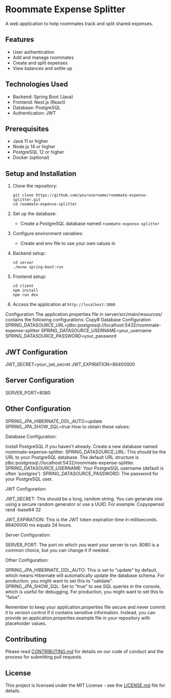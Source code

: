 # Roommate Expense Splitter

A web application to help roommates track and split shared expenses.

## Features

- User authentication
- Add and manage roommates
- Create and split expenses
- View balances and settle up

## Technologies Used

- Backend: Spring Boot (Java)
- Frontend: Next.js (React)
- Database: PostgreSQL
- Authentication: JWT

## Prerequisites

- Java 11 or higher
- Node.js 14 or higher
- PostgreSQL 12 or higher
- Docker (optional)

## Setup and Installation

1. Clone the repository:
   ```
   git clone https://github.com/yourusername/roommate-expense-splitter.git
   cd roommate-expense-splitter
   ```

2. Set up the database:
   - Create a PostgreSQL database named `roommate-expense-splitter`

3. Configure environment variables:
   - Create and env file to use your own values in 

4. Backend setup:
   ```
   cd server
   ./mvnw spring-boot:run
   ```

5. Frontend setup:
   ```
   cd client
   npm install
   npm run dev
   ```

6. Access the application at `http://localhost:3000`

Configuration
The application.properties file in server/src/main/resources/ contains the following configurations:
Copy# Database Configuration
SPRING_DATASOURCE_URL=jdbc:postgresql://localhost:5432/roommate-expense-splitter
SPRING_DATASOURCE_USERNAME=your_username
SPRING_DATASOURCE_PASSWORD=your_password

## JWT Configuration
JWT_SECRET=your_jwt_secret
JWT_EXPIRATION=86400000

## Server Configuration
SERVER_PORT=8080

## Other Configuration
SPRING_JPA_HIBERNATE_DDL_AUTO=update
SPRING_JPA_SHOW_SQL=true
How to obtain these values:

Database Configuration:

Install PostgreSQL if you haven't already.
Create a new database named roommate-expense-splitter.
SPRING_DATASOURCE_URL: This should be the URL to your PostgreSQL database. The default URL structure is jdbc:postgresql://localhost:5432/roommate-expense-splitter.
SPRING_DATASOURCE_USERNAME: Your PostgreSQL username (default is often 'postgres').
SPRING_DATASOURCE_PASSWORD: The password for your PostgreSQL user.


JWT Configuration:

JWT_SECRET: This should be a long, random string. You can generate one using a secure random generator or use a UUID. For example:
Copyopenssl rand -base64 32

JWT_EXPIRATION: This is the JWT token expiration time in milliseconds. 86400000 ms equals 24 hours.


Server Configuration:

SERVER_PORT: The port on which you want your server to run. 8080 is a common choice, but you can change it if needed.


Other Configuration:

SPRING_JPA_HIBERNATE_DDL_AUTO: This is set to "update" by default, which means Hibernate will automatically update the database schema. For production, you might want to set this to "validate".
SPRING_JPA_SHOW_SQL: Set to "true" to see SQL queries in the console, which is useful for debugging. For production, you might want to set this to "false".



Remember to keep your application.properties file secure and never commit it to version control if it contains sensitive information. Instead, you can provide an application.properties.example file in your repository with placeholder values.


## Contributing

Please read [CONTRIBUTING.md](CONTRIBUTING.md) for details on our code of conduct and the process for submitting pull requests.

## License

This project is licensed under the MIT License - see the [LICENSE.md](LICENSE) file for details.

